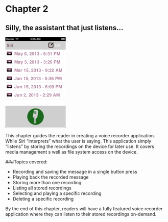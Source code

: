# Chapter 2
## Silly, the assistant that just listens…
![Screenshot](../screenshots/app02.png)

This chapter guides the reader in creating a voice recorder application. While Siri “interprets” what the user is saying. This application simply “listens” by storing the recordings on the device for later use. It covers media management s well as file system access on the device.

###Topics covered:
- Recording and saving the message in a single button press
- Playing back the recorded message
- Storing more than one recording
- Listing all stored recordings
- Selecting and playing a specific recording
- Deleting a specific recording

By the end of this chapter, readers will have a fully featured voice recorder application where they can listen to their stored recordings on-demand. 